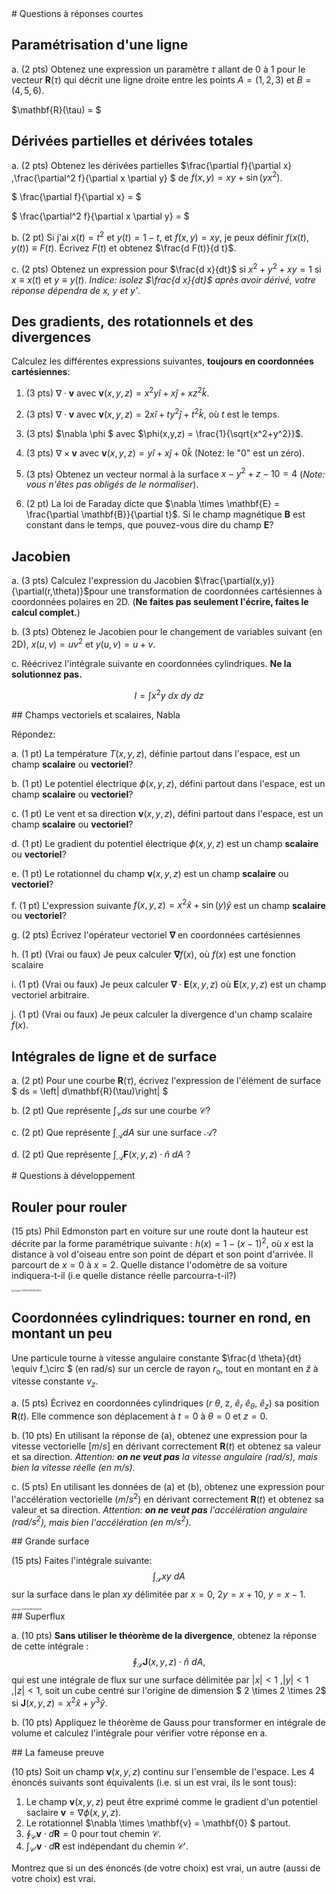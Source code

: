 <div style="page-break-after: always; break-after: page;"></div>
# Questions à réponses courtes

## Paramétrisation d'une ligne

a. (2 pts) Obtenez une expression un paramètre $\tau$ allant de 0 à 1 pour le vecteur $\mathbf{R}(\tau)$ qui décrit une ligne droite entre les points $A=(1,2,3)$ et $B=(4,5,6)$.





$\mathbf{R}(\tau) = $

## Dérivées partielles et dérivées totales

a. (2 pts) Obtenez les dérivées partielles $\frac{\partial f}{\partial x} $,$\frac{\partial^2 f}{\partial x \partial y} $  de $f(x,y) = xy + \sin(yx^2)$.

$ \frac{\partial f}{\partial x} = $



$ \frac{\partial^2 f}{\partial x \partial y} = $




b. (2 pt) Si j'ai $x(t) = t^2$ et $y(t) = 1-t$, et $f(x,y) = xy$, je peux définir $f(x(t),y(t)) \equiv F(t)$. Écrivez $F(t)$ et obtenez  $\frac{d F(t)}{d t}$.





c. (2 pts) Obtenez un expression pour $\frac{d x}{dt}$ si $x^2+y^2+xy = 1$ si $x\equiv x(t)$ et $y \equiv y(t)$. *Indice: isolez $\frac{d x}{dt}$ après avoir dérivé, votre réponse dépendra de x, y et y'*.

<div style="page-break-after: always; break-after: page;"></div>

## Des gradients, des rotationnels et des divergences

Calculez les différentes expressions suivantes, **toujours en coordonnées cartésiennes**:

   1. (3 pts) $\nabla \cdot \mathbf{v}$ avec $\mathbf{v}(x,y,z) = x^2y \hat{i} + x \hat{j} + xz^2 \hat{k}$. 

      

     

     
     
   2. (3 pts) $\nabla \cdot \mathbf{v}$ avec $\mathbf{v}(x,y,z) = 2x \hat{i} + ty^2 \hat{j} + t^2 \hat{k}$, où $t$ est le temps.

      

     

     
     
   3. (3 pts) $\nabla \phi $ avec $\phi(x,y,z) = \frac{1}{\sqrt{x^2+y^2}}$.

       

     
     

     
       
     
     
     
   4. (3 pts) $\nabla \times \mathbf{v}$ avec $\mathbf{v}(x,y,z) = y \hat{i} + x \hat{j} + 0 \hat{k}$  (Notez: le "0" est un zéro).

       

     
     

     
     
     
      
     
     
     
   5. (3 pts) Obtenez un vecteur normal à la surface $x-y^2+z - 10 = 4$ (*Note: vous n'êtes pas obligés de le normaliser*).

     
     

     

     
     
     
   7. (2 pt) La loi de Faraday dicte que $\nabla \times \mathbf{E} = \frac{\partial \mathbf{B}}{\partial t}$. Si le champ magnétique $\mathbf{B}$ est constant dans le temps, que pouvez-vous dire du champ $\mathbf{E}$?

     
     
      <div style="page-break-after: always; break-after: page;"></div>

## Jacobien



a. (3 pts) Calculez l'expression du Jacobien $\frac{\partial(x,y)}{\partial(r,\theta)}$pour une transformation de coordonnées cartésiennes à coordonnées polaires en 2D. (**Ne faites pas seulement l'écrire, faites le calcul complet.**)













b. (3 pts) Obtenez le Jacobien pour le changement de variables suivant (en 2D), $x(u,v) = uv^2$ et $y(u,v) = u + v$.











c. Réécrivez l'intégrale  suivante en coordonnées cylindriques. **Ne la solutionnez pas.**    

$$
I = \int x^2 y\ dx\ dy\ dz
$$

<div style="page-break-after: always; break-after: page;"></div>
## Champs vectoriels et scalaires, Nabla

Répondez: 

a. (1 pt) La température $T(x,y,z)$, définie partout dans l'espace, est un champ **scalaire** ou **vectoriel**?

b. (1 pt) Le potentiel électrique $\phi(x,y,z)$, défini partout dans l'espace, est un champ **scalaire** ou **vectoriel**?


c. (1 pt) Le vent et sa direction $\mathbf{v}(x,y,z)$, défini partout dans l'espace, est un champ **scalaire** ou **vectoriel**?

d. (1 pt) Le gradient du potentiel électrique $\phi(x,y,z)$ est un champ **scalaire** ou **vectoriel**?

e. (1 pt) Le rotationnel du champ $\mathbf{v}(x,y,z)$ est un champ **scalaire** ou **vectoriel**?

f. (1 pt) L'expression suivante $f(x,y,z) = x^2\hat{x} + \sin(y)\hat{y}$ est un champ **scalaire** ou **vectoriel**?

g. (2 pts) Écrivez l'opérateur vectoriel $\mathbf{\nabla}$ en coordonnées cartésiennes




h. (1 pt) (Vrai ou faux) Je peux calculer $\mathbf{\nabla} f(x)$, où $f(x)$ est une fonction scalaire

i. (1 pt) (Vrai ou faux) Je peux calculer $\mathbf{\nabla} \cdot \mathbf{E}(x,y,z)$ où $\mathbf{E}(x,y,z)$ est un champ vectoriel arbitraire.

j. (1 pt) (Vrai ou faux) Je peux calculer la divergence d'un champ scalaire $f(x)$.



## Intégrales de ligne et de surface

a. (2 pt) Pour une courbe $\mathbf{R}(\tau)$, écrivez l'expression de l'élément de surface $ ds = \left| d\mathbf{R}(\tau)\right| $





b. (2 pt) Que représente $\int_\mathcal{C} ds$ sur une courbe $\mathcal{C}$?




c. (2 pt) Que représente $\int_\mathcal{A} dA$ sur une surface $\mathcal{A}$?




d. (2 pt) Que représente $\int_\mathcal{A} \mathbf{F}(x,y,z) \cdot \hat{n}\ dA$ ?


<div style="page-break-after: always; break-after: page;"></div>
# Questions à développement

## Rouler pour rouler

(15 pts) Phil Edmonston part en voiture sur une route dont la hauteur est décrite par la forme paramétrique suivante : $h(x) = 1-(x-1)^2$, où $x$ est la distance à vol d'oiseau entre son point de départ et son point d'arrivée. Il parcourt de $x=0$ à $x=2$. Quelle distance l'odomètre de sa voiture indiquera-t-il (i.e quelle distance réelle parcourra-t-il?)



<img src="PHY1001-EX2.assets/image-20191219153941154.png" alt="image-20191219153941154" style="zoom:25%;" />









<div style="page-break-after: always; break-after: page;"></div>
<div style="page-break-after: always; break-after: page;"></div>



## Coordonnées cylindriques: tourner en rond, en montant un peu

Une particule tourne à vitesse angulaire constante $\frac{d \theta}{dt} \equiv f_\circ $ (en rad/s) sur un cercle de rayon $r_o$, tout en montant en $\hat{z}$ à vitesse constante $v_z$. 

a. (5 pts) Écrivez en coordonnées cylindriques ($r$ $\theta$, z, $\hat{e}_r$ $\hat{e}_\theta$, $\hat{e}_z$) sa position $\mathbf{R}(t)$. Elle commence son déplacement à $t=0$ à $\theta=0$ et $z=0$.







b. (10 pts) En utilisant la réponse de (a), obtenez une expression pour la vitesse vectorielle [$m/s$] en dérivant correctement $\mathbf{R}(t)$ et obtenez sa valeur et sa direction. *Attention: **on ne veut pas** la vitesse angulaire (rad/s), mais bien la vitesse réelle (en m/s).*











c. (5 pts) En utilisant les données de (a) et (b), obtenez une expression pour l'accélération vectorielle $(m/s^2)$  en dérivant correctement $\mathbf{R}(t)$ et obtenez sa valeur et sa direction. *Attention: **on ne veut pas** l'accélération angulaire ($rad/s^2$), mais bien l'accélération (en $m/s^2$).*







<div style="page-break-after: always; break-after: page;"></div>
## Grande surface

(15 pts) Faites l'intégrale suivante:
$$
\int_\mathcal{S} x y\ dA
$$
sur la surface dans le plan $xy$ délimitée par $x=0$,  $2y=x+10$, $y=x-1$.

<img src="PHY1001-EX2.assets/image-20191219151546239.png" alt="image-20191219151546239" style="zoom: 25%;" />





<div style="page-break-after: always; break-after: page;"></div>
## Superflux

a. (10 pts) **Sans utiliser le théorème de la divergence**, obtenez la réponse de cette intégrale : 
$$
\oint_\mathcal{S} \mathbf{J}(x,y,z)\cdot \hat{n}\ dA,
$$
qui est une intégrale de flux sur une surface délimitée par $|x|<1$ ,$|y|<1$ ,$|z|<1$, soit un cube centré sur l'origine de dimension $ 2 \times 2 \times 2$ si $\mathbf{J}(x,y,z) = x^2 \hat{x} + y^3 \hat{y}$.















b. (10 pts) Appliquez le théorème de Gauss pour transformer en intégrale de volume et calculez l'intégrale pour vérifier votre réponse en a.









<div style="page-break-after: always; break-after: page;"></div>
## La fameuse preuve

(10 pts) Soit un champ $\mathbf{v}(x,y,z)$ continu sur l'ensemble de l'espace. Les 4 énoncés suivants sont équivalents (i.e. si un est vrai, ils le sont tous):

1. Le champ $\mathbf{v}(x,y,z)$ peut être exprimé comme le gradient d'un potentiel saclaire $\mathbf{v} = \nabla \phi(x,y,z)$. 
2. Le rotationnel $\nabla \times \mathbf{v} = \mathbf{0} $ partout.
3. $\oint_\mathcal{C} \mathbf{v} \cdot d\mathbf{R} = 0$ pour tout chemin $\mathcal{C}$.
4. $\int_\mathcal{C'} \mathbf{v} \cdot d\mathbf{R}$ est indépendant du chemin $\mathcal{C'}$.

Montrez que si un des énoncés (de votre choix) est vrai, un autre (aussi de votre choix) est vrai.


